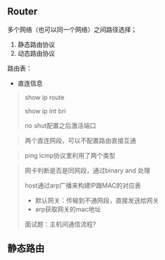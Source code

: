 ## Router

多个网络（也可以同一个网络）之间路径选择；

1. 静态路由协议
2. 动态路由协议



路由表：

- 直连信息



> show ip route
>
> show ip int bri
>
> no shut配置之后激活端口



> 两个直连网段，可以不配置路由直接互通

> ping icmp协议里利用了两个类型

> 网卡判断是否是同网段，通过binary and 处理
>
> host通过arp广播来构建IP跟MAC的对应表
>
> - 默认网关：传输到不通网段，直接发送给网关
> - arp获取网关的mac地址
>
> 面试题：主机间通信流程?



## 静态路由

